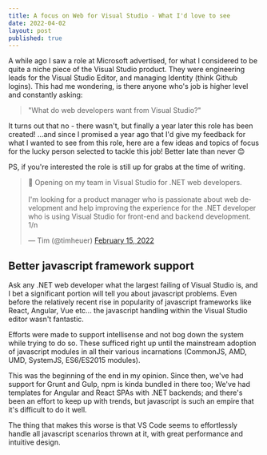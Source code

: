 ```yaml
---
title: A focus on Web for Visual Studio - What I'd love to see
date: 2022-04-02
layout: post
published: true
---
```


A while ago I saw a role at Microsoft advertised, for what I considered to be quite a niche piece of the Visual Studio product. They were engineering leads for the Visual Studio Editor, and managing Identity (think Github logins). This had me wondering, is there anyone who's job is higher level and constantly asking:

> "What do web developers want from Visual Studio?"

It turns out that no - there wasn't, but finally a year later this role has been created! ...and since I promised a year ago that I'd give my feedback for what I wanted to see from this role, here are a few ideas and topics of focus for the lucky person selected to tackle this job! Better late than never 😊

PS, if you're interested the role is still up for grabs at the time of writing.

<blockquote class="twitter-tweet"><p lang="en" dir="ltr">🚨 Opening on my team in Visual Studio for .NET web developers. <br><br>I&#39;m looking for a product manager who is passionate about web development and help improving the experience for the .NET developer who is using Visual Studio for front-end and backend development. 1/n</p>&mdash; Tim (@timheuer) <a href="https://twitter.com/timheuer/status/1493692458214912000?ref_src=twsrc%5Etfw">February 15, 2022</a></blockquote> <script async src="https://platform.twitter.com/widgets.js" charset="utf-8"></script>

## Better javascript framework support

Ask any .NET web developer what the largest failing of Visual Studio is, and I bet a significant portion will tell you about javascript problems. Even before the relatively recent rise in popularity of javascript frameworks like React, Angular, Vue etc... the javascript handling within the Visual Studio editor wasn't fantastic.

Efforts were made to support intellisense and not bog down the system while trying to do so. These sufficed right up until the mainstream adoption of javascript modules in all their various incarnations (CommonJS, AMD, UMD, SystemJS, ES6/ES2015 modules).

This was the beginning of the end in my opinion. Since then, we've had support for Grunt and Gulp, npm is kinda bundled in there too; We've had templates for Angular and React SPAs with .NET backends; and there's been an effort to keep up with trends, but javascript is such an empire that it's difficult to do it well.

The thing that makes this worse is that VS Code seems to effortlessly handle all javascript scenarios thrown at it, with great performance and intuitive design.
